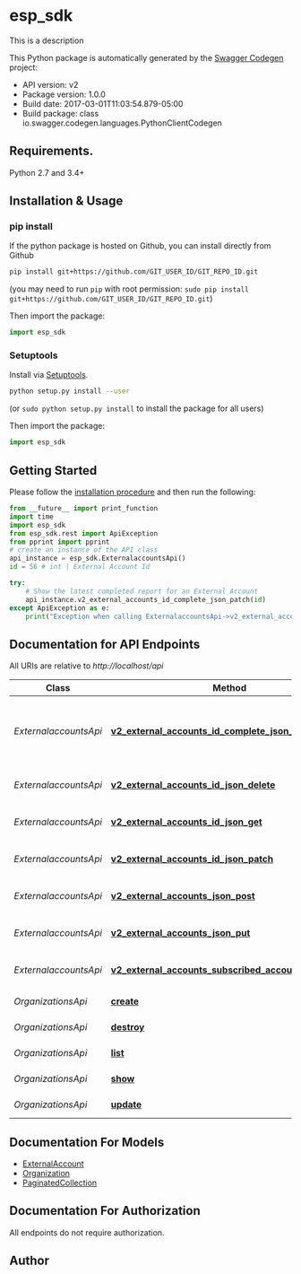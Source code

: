# esp_sdk
This is a description

This Python package is automatically generated by the [Swagger Codegen](https://github.com/swagger-api/swagger-codegen) project:

- API version: v2
- Package version: 1.0.0
- Build date: 2017-03-01T11:03:54.879-05:00
- Build package: class io.swagger.codegen.languages.PythonClientCodegen

## Requirements.

Python 2.7 and 3.4+

## Installation & Usage
### pip install

If the python package is hosted on Github, you can install directly from Github

```sh
pip install git+https://github.com/GIT_USER_ID/GIT_REPO_ID.git
```
(you may need to run `pip` with root permission: `sudo pip install git+https://github.com/GIT_USER_ID/GIT_REPO_ID.git`)

Then import the package:
```python
import esp_sdk 
```

### Setuptools

Install via [Setuptools](http://pypi.python.org/pypi/setuptools).

```sh
python setup.py install --user
```
(or `sudo python setup.py install` to install the package for all users)

Then import the package:
```python
import esp_sdk
```

## Getting Started

Please follow the [installation procedure](#installation--usage) and then run the following:

```python
from __future__ import print_function
import time
import esp_sdk
from esp_sdk.rest import ApiException
from pprint import pprint
# create an instance of the API class
api_instance = esp_sdk.ExternalaccountsApi()
id = 56 # int | External Account Id

try:
    # Show the latest completed report for an External Account
    api_instance.v2_external_accounts_id_complete_json_patch(id)
except ApiException as e:
    print("Exception when calling ExternalaccountsApi->v2_external_accounts_id_complete_json_patch: %s\n" % e)

```

## Documentation for API Endpoints

All URIs are relative to *http://localhost/api*

Class | Method | HTTP request | Description
------------ | ------------- | ------------- | -------------
*ExternalaccountsApi* | [**v2_external_accounts_id_complete_json_patch**](docs/ExternalaccountsApi.md#v2_external_accounts_id_complete_json_patch) | **PATCH** /v2/external_accounts/{id}/complete.json | Show the latest completed report for an External Account
*ExternalaccountsApi* | [**v2_external_accounts_id_json_delete**](docs/ExternalaccountsApi.md#v2_external_accounts_id_json_delete) | **DELETE** /v2/external_accounts/{id}.json | Remove an External Account
*ExternalaccountsApi* | [**v2_external_accounts_id_json_get**](docs/ExternalaccountsApi.md#v2_external_accounts_id_json_get) | **GET** /v2/external_accounts/{id}.json | Show a single External Account
*ExternalaccountsApi* | [**v2_external_accounts_id_json_patch**](docs/ExternalaccountsApi.md#v2_external_accounts_id_json_patch) | **PATCH** /v2/external_accounts/{id}.json | Update an External Account
*ExternalaccountsApi* | [**v2_external_accounts_json_post**](docs/ExternalaccountsApi.md#v2_external_accounts_json_post) | **POST** /v2/external_accounts.json | Create an External Account
*ExternalaccountsApi* | [**v2_external_accounts_json_put**](docs/ExternalaccountsApi.md#v2_external_accounts_json_put) | **PUT** /v2/external_accounts.json | Get a list of External Accounts
*ExternalaccountsApi* | [**v2_external_accounts_subscribed_accounts_json_get**](docs/ExternalaccountsApi.md#v2_external_accounts_subscribed_accounts_json_get) | **GET** /v2/external_accounts/subscribed_accounts.json | Show a list of Subscribed Accounts
*OrganizationsApi* | [**create**](docs/OrganizationsApi.md#create) | **POST** /v2/organizations.json | Create an Organization
*OrganizationsApi* | [**destroy**](docs/OrganizationsApi.md#destroy) | **DELETE** /v2/organizations/{id}.json | Remove an Organization
*OrganizationsApi* | [**list**](docs/OrganizationsApi.md#list) | **PUT** /v2/organizations.json | Get a list of Organizations
*OrganizationsApi* | [**show**](docs/OrganizationsApi.md#show) | **GET** /v2/organizations/{id}.json | Show a single Organization
*OrganizationsApi* | [**update**](docs/OrganizationsApi.md#update) | **PATCH** /v2/organizations/{id}.json | Update an Organization


## Documentation For Models

 - [ExternalAccount](docs/ExternalAccount.md)
 - [Organization](docs/Organization.md)
 - [PaginatedCollection](docs/PaginatedCollection.md)


## Documentation For Authorization

 All endpoints do not require authorization.


## Author



